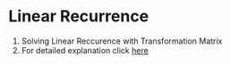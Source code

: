 # Linear Recurrence

1. Solving Linear Reccurence with Transformation Matrix
2. For detailed explanation click [here](https://www.hackerearth.com/practice/notes/solving-linear-recurrence-relation/)

